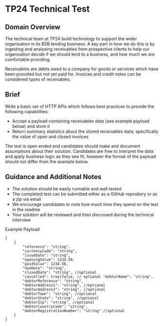 # TP24 Technical Test

## Domain Overview
The technical team at TP24 build technology to support the wider organisation in its B2B lending business. A key part in how we do this is by ingesting and analysing receivables from prospective clients to help our organisation decide if we should lend to a business, and how much we are comfortable providing.
<br>

Receivables are debts owed to a company for goods or services which have been provided but not yet paid for. Invoices and credit notes can be considered types of receivables.

## Brief
Write a basic set of HTTP APIs which follows best practices to provide the following capabilities:
* Accept a payload containing receivables data (see example payload below) and store it
* Return summary statistics about the stored receivables data; specifically the value of
open and closed invoices

The test is open ended and candidates should make and document assumptions about their solution. Candidates are free to interpret the data and apply business logic as they see fit, however the format of the payload should not differ from the example below.

## Guidance and Additional Notes
* The solution should be easily runnable and well tested
* The completed test can be submitted either as a GitHub repository or as a zip via email
* We encourage candidates to note how much time they spend on the test in the readme
* Your solution will be reviewed and then discussed during the technical interview

Example Payload
````
[
    {
        "reference": "string",
        "currencyCode": "string",
        "issueDate": "string",
        "openingValue": 1234.56,
        "paidValue": 1234.56,
        "dueDate": "string",
        "closedDate": "string", //optional
        "cancelled": true|false, // optional "debtorName": "string",
        "debtorReference": "string",
        "debtorAddress1": "string", //optional 
        "debtorAddress2": "string", //optional 
        "debtorTown": "string", //optional 
        "debtorState": "string", //optional 
        "debtorZip": "string", //optional 
        "debtorCountryCode": "string", 
        "debtorRegistrationNumber": "string" //optional
    } 
]